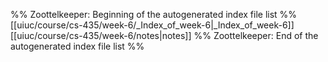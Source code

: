 %% Zoottelkeeper: Beginning of the autogenerated index file list  %%
 [[uiuc/course/cs-435/week-6/_Index_of_week-6|_Index_of_week-6]]
 [[uiuc/course/cs-435/week-6/notes|notes]]
%% Zoottelkeeper: End of the autogenerated index file list  %%
